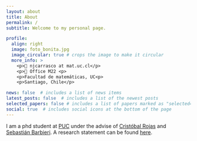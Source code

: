 ```yaml
---
layout: about
title: About
permalink: /
subtitle: Welcome to my personal page. 

profile:
  align: right
  image: foto_bonita.jpg
  image_circular: true # crops the image to make it circular
  more_info: >
    <p>📧 njcarrasco at mat.uc.cl</p>
    <p>📍 Office M22 <p>
    <p>Facultad de matemáticas, UC<p>
    <p>Santiago, Chile</p>

news: false  # includes a list of news items
latest_posts: false  # includes a list of the newest posts
selected_papers: false # includes a list of papers marked as "selected={true}"
social: true  # includes social icons at the bottom of the page
---
```


I am a phd student at [PUC](mat.uc.cl) under the advise of [Cristóbal Rojas](https://www.mat.uc.cl/personas/perfil/cristobal.rojas) and [Sebastián Barbieri](http://www.sbarbieri.usach.cl/). A research statement can be found [here](/assets/pdf/Research_statement.pdf).
